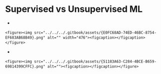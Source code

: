 # Supervised vs Unsupervised ML

*

    <figure><img src="../../../.gitbook/assets/{E0FC68AD-74ED-46BC-8754-EF683AB68B49}.png" alt="" width="476"><figcaption></figcaption></figure>
*

    <figure><img src="../../../.gitbook/assets/{51183A63-C284-4BCE-B659-69814399CFFC}.png" alt=""><figcaption></figcaption></figure>
